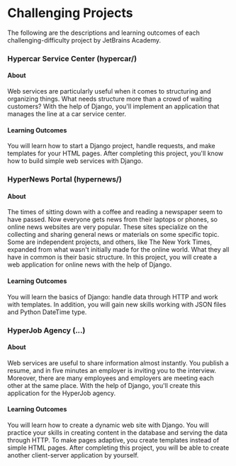 # Challenging Projects

The following are the descriptions and learning outcomes of each challenging-difficulty project by JetBrains Academy.

### Hypercar Service Center (hypercar/)
#### About
Web services are particularly useful when it comes to structuring and organizing things. What needs structure more than a crowd of waiting customers? With the help of Django, you'll implement an application that manages the line at a car service center.
#### Learning Outcomes
You will learn how to start a Django project, handle requests, and make templates for your HTML pages. After completing this project, you'll know how to build simple web services with Django.

### HyperNews Portal (hypernews/)
#### About
The times of sitting down with a coffee and reading a newspaper seem to have passed. Now everyone gets news from their laptops or phones, so online news websites are very popular. These sites specialize on the collecting and sharing general news or materials on some specific topic. Some are independent projects, and others, like The New York Times, expanded from what wasn't initially made for the online world. What they all have in common is their basic structure. In this project, you will create a web application for online news with the help of Django.
#### Learning Outcomes
You will learn the basics of Django: handle data through HTTP and work with templates. In addition, you will gain new skills working with JSON files and Python DateTime type.

### HyperJob Agency (...)
#### About
Web services are useful to share information almost instantly. You publish a resume, and in five minutes an employer is inviting you to the interview. Moreover, there are many employees and employers are meeting each other at the same place. With the help of Django, you'll create this application for the HyperJob agency.
#### Learning Outcomes
You will learn how to create a dynamic web site with Django. You will practice your skills in creating content in the database and serving the data through HTTP. To make pages adaptive, you create templates instead of simple HTML pages. After completing this project, you will be able to create another client-server application by yourself.
